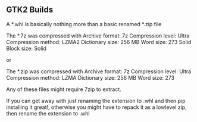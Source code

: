 
GTK2 Builds
-----------

A *.whl is basically nothing more than a basic renamed *.zip file

The *.7z was compressed with
Archive format: 7z
Compression level: Ultra 
Compression method: LZMA2
Dictionary size: 256 MB
Word size: 273
Solid Block size: Solid

or

The *.zip was compressed with
Archive format: 7z
Compression level: Ultra 
Compression method: LZMA
Dictionary size: 256 MB
Word size: 273

Any of these files might require 7zip to extract.

If you can get away with just renaming the extension to .whl and then pip installing it great!,
otherwise you might have to repack it as a lowlevel zip, then rename the extension to .whl